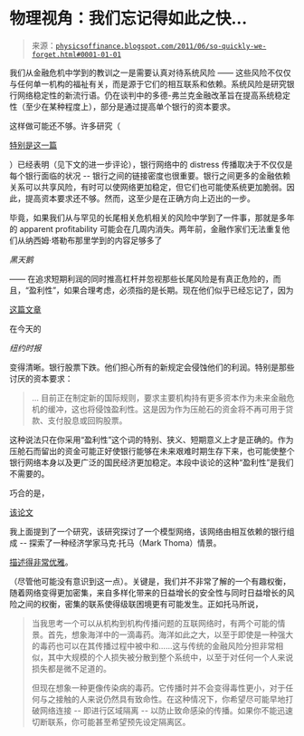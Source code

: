 <!--yml

类别：未分类

日期：2024-05-18 07:08:17

-->

# 物理视角：我们忘记得如此之快...

> 来源：[`physicsoffinance.blogspot.com/2011/06/so-quickly-we-forget.html#0001-01-01`](http://physicsoffinance.blogspot.com/2011/06/so-quickly-we-forget.html#0001-01-01)

我们从金融危机中学到的教训之一是需要认真对待系统风险 —— 这些风险不仅仅与任何单一机构的福祉有关，而是源于它们的相互联系和依赖。系统风险是研究银行网络稳定性的新流行语。仍在谈判中的多德-弗兰克金融改革旨在提高系统稳定性（至少在某种程度上），部分是通过提高单个银行的资本要求。

这样做可能还不够。许多研究（

[特别是这一篇](http://centridiricerca.unicatt.it/scienze_cognitive_comunicazione_delligatti.pdf)

）已经表明（见下文的进一步评论），银行网络中的 distress 传播取决于不仅仅是每个银行面临的状况 -- 银行之间的链接密度也很重要。银行之间更多的金融依赖关系可以共享风险，有时可以使网络更加稳定，但它们也可能使系统更加脆弱。因此，提高资本要求还不够。然而，这至少是在正确方向上迈出的一步。

毕竟，如果我们从与罕见的长尾相关危机相关的风险中学到了一件事，那就是多年的 apparent profitability 可能会在几周内消失。两年前，金融作家们无法重复他们从纳西姆·塔勒布那里学到的内容足够多了

*黑天鹅*

—— 在追求短期利润的同时推高杠杆并忽视那些长尾风险是有真正危险的，而且，“盈利性”，如果合理考虑，必须指的是长期。现在他们似乎已经忘记了，因为

[这篇文章](http://www.nytimes.com/2011/06/06/business/economy/06bank.html?hp)

在今天的

*纽约时报*

变得清晰。银行股票下跌。他们担心所有的新规定会侵蚀他们的利润。特别是那些讨厌的资本要求：

> ... 目前正在制定新的国际规则，要求主要机构持有更多资本作为未来金融危机的缓冲，这也将侵蚀盈利性。这是因为作为压舱石的资金将不再可用于贷款、支付股息或回购股票。

这种说法只在你采用“盈利性”这个词的特别、狭义、短期意义上才是正确的。作为压舱石而留出的资金可能正好使银行能够在未来艰难时期生存下来，也可能使整个银行网络本身以及更广泛的国民经济更加稳定。本段中谈论的这种“盈利性”是我们不需要的。

巧合的是，

[该论文](http://centridiricerca.unicatt.it/scienze_cognitive_comunicazione_delligatti.pdf)

我上面提到了一个研究，该研究探讨了一个模型网络，该网络由相互依赖的银行组成 -- 探索了一种经济学家马克·托马（Mark Thoma）情景。

[描述得非常优雅](http://economistsview.typepad.com/economistsview/2011/06/do-bankers-need-to-be-put-into-little-boxes.html)。

（尽管他可能没有意识到这一点）。关键是，我们并不非常了解的一个有趣权衡，随着网络变得更加密集，来自多样化带来的日益增长的安全性与同时日益增长的风险之间的权衡，密集的联系使得级联困境更有可能发生。正如托马所说，

> 当我思考一个可以从机构到机构传播问题的互联网络时，有两个可能的情景。首先，想象海洋中的一滴毒药。海洋如此之大，以至于即使是一种强大的毒药也可以在其传播过程中被中和......这与传统的金融风险分担非常相似，其中大规模的个人损失被分散到整个系统中，以至于对任何一个人来说损失都是微不足道的。
> 
> 但现在想象一种更像传染病的毒药。它传播时并不会变得毒性更小，对于任何与之接触的人来说仍然具有致命性。在这种情况下，你希望尽可能早地打破网络连接 -- 即进行区域隔离 -- 以防止致命感染的传播。如果你不能迅速切断联系，你可能甚至希望预先设定隔离区。
